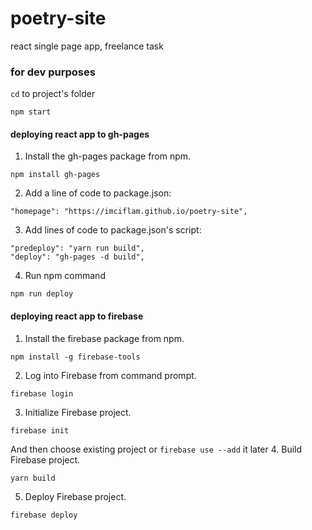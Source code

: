 # poetry-site
react single page app, freelance task

### for dev purposes
```cd``` to project's folder
```
npm start
```
#### deploying react app to gh-pages

1. Install the gh-pages package from npm.
```
npm install gh-pages
```
2. Add a line of code to package.json:
```
"homepage": "https://imciflam.github.io/poetry-site",
```
3. Add  lines of code to package.json's script: 
```
"predeploy": "yarn run build",
"deploy": "gh-pages -d build",
```
4. Run npm command
```
npm run deploy
```

#### deploying react app to firebase
1. Install the firebase package from npm.
```
npm install -g firebase-tools
```
2. Log into Firebase from command prompt.
```
firebase login
```
3. Initialize Firebase project.
```
firebase init
```
And then choose existing project or ```firebase use --add``` it later
4. Build Firebase project.
```
yarn build
```
5. Deploy  Firebase project.
```
firebase deploy
```

